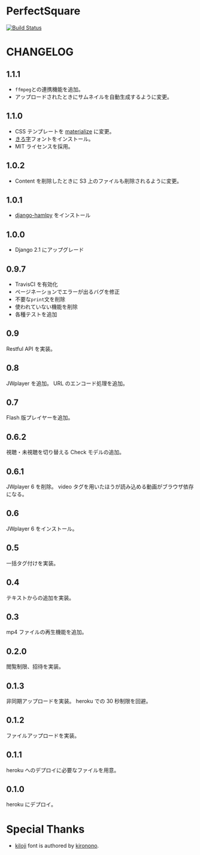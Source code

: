 # PerfectSquare
[![Build Status](https://travis-ci.org/sandmark/DjangoPerfectSquare.svg?branch=master)](https://travis-ci.org/sandmark/DjangoPerfectSquare)

# CHANGELOG

## 1.1.1
- `ffmpeg`との連携機能を追加。
- アップロードされたときにサムネイルを自動生成するように変更。

## 1.1.0
- CSS テンプレートを [materialize](materialize) に変更。
- [きろ字](kiloji)フォントをインストール。
- MIT ライセンスを採用。

## 1.0.2
- Content を削除したときに S3 上のファイルも削除されるように変更。

## 1.0.1
- [django-hamlpy](django-hamlpy) をインストール

## 1.0.0
- Django 2.1 にアップグレード

## 0.9.7
- TravisCI を有効化
- ページネーションでエラーが出るバグを修正
- 不要な`print`文を削除
- 使われていない機能を削除
- 各種テストを追加

## 0.9
Restful API を実装。

## 0.8
JWplayer を追加。
URL のエンコード処理を追加。

## 0.7
Flash 版プレイヤーを追加。

## 0.6.2
視聴・未視聴を切り替える Check モデルの追加。

## 0.6.1
JWplayer 6 を削除。
video タグを用いたほうが読み込める動画がブラウザ依存になる。

## 0.6
JWplayer 6 をインストール。

## 0.5
一括タグ付けを実装。

## 0.4
テキストからの追加を実装。

## 0.3
mp4 ファイルの再生機能を追加。

## 0.2.0
閲覧制限、招待を実装。

## 0.1.3
非同期アップロードを実装。
heroku での 30 秒制限を回避。

## 0.1.2
ファイルアップロードを実装。

## 0.1.1
heroku へのデプロイに必要なファイルを用意。

## 0.1.0
heroku にデプロイ。

# Special Thanks
- [kiloji](kiloji) font is authored by [kironono](http://ola.kironono.com/).

[django-hamlpy]: https://github.com/nyaruka/django-hamlpy
[kiloji]: http://ola.kironono.com/entry/fonts-kiloji
[materialize]: http://materializecss.com/

